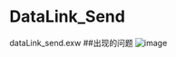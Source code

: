 # DataLink_Send
dataLink_send.exw
##出现的问题
![image](https://github.com/wholvecoding/DataLink_Send/assets/126675746/087f3c0d-c38e-490b-9bf0-d7b4984dcb2b)
